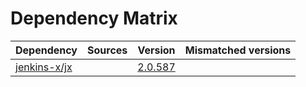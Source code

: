 # Dependency Matrix

Dependency | Sources | Version | Mismatched versions
---------- | ------- | ------- | -------------------
[jenkins-x/jx](https://github.com/jenkins-x/jx) |  | [2.0.587](https://github.com/jenkins-x/jx/releases/tag/v2.0.587) | 
